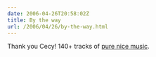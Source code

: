 ```yaml
---
date: 2006-04-26T20:58:02Z
title: By the way
url: /2006/04/26/by-the-way.html
---
```


<p>Thank you Cecy! 140+ tracks of <a href="http://www.maslabel.com.mx/archivos_lanzamiento/lanza19.htm">pure nice music</a>.</p>
